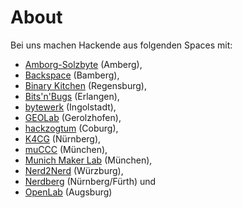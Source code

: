 # About

Bei uns machen Hackende aus folgenden Spaces mit:

* [Amborg-Solzbyte](https://amborg-sulzbyte.de/) (Amberg),
* [Backspace](https://www.hackerspace-bamberg.de/) (Bamberg),
* [Binary Kitchen](https://binary-kitchen.de/) (Regensburg),
* [Bits'n'Bugs](https://erlangen.ccc.de/) (Erlangen),
* [bytewerk](https://www.bytewerk.org/) (Ingolstadt),
* [GEOLab](https://geolab.space/) (Gerolzhofen),
* [hackzogtum](https://hackzogtum-coburg.de/) (Coburg),
* [K4CG](https://k4cg.org/) (Nürnberg),
* [muCCC](https://www.muc.ccc.de/) (München),
* [Munich Maker Lab](https://munichmakerlab.de/) (München),
* [Nerd2Nerd](https://www.nerd2nerd.org/) (Würzburg),
* [Nerdberg](https://nerdberg.de/) (Nürnberg/Fürth) und
* [OpenLab](https://www.openlab-augsburg.de/) (Augsburg)

